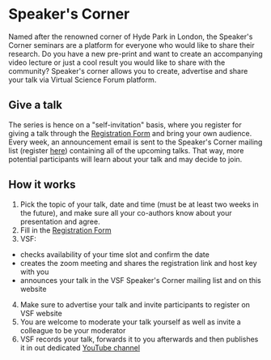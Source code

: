 # Speaker's Corner

Named after the renowned corner of Hyde Park in London, the Speaker's Corner seminars are a platform
for everyone who would like to share their research. Do you have a new pre-print and want to create an accompanying video lecture or just a cool result you would like to share with the community? Speaker's corner allows you to create, advertise and share your talk via Virtual Science Forum platform.

## Give a talk
The series is hence on a "self-invitation" basis, where you register for giving a talk through the [Registration Form](https://github.com/virtualscienceforum/virtualscienceforum/issues/new?template=speakers_corner_application.md) and
bring your own audience. Every week, an announcement email is sent to the Speaker's Corner mailing list (register [here](mailinglist.md)) 
containing all of the upcoming talks. That way, more potential participants will learn about your talk and may decide to join.

## How it works

1. Pick the topic of your talk, date and time (must be at least two weeks in the future), and make sure all your co-authors know about your presentation and agree.
2. Fill in the [Registration Form](https://github.com/virtualscienceforum/virtualscienceforum/issues/new?template=speakers_corner_application.md)
3. VSF:

  - checks availability of your time slot and confirm the date
  - creates the zoom meeting and shares the registration link and host key with you
  - announces your talk in the VSF Speaker's Corner mailing list and on this website

4. Make sure to advertise your talk and invite participants to register on VSF website
5. You are welcome to moderate your talk yourself as well as invite a colleague to be your moderator
6. VSF records your talk, forwards it to you afterwards and then publishes it in out dedicated [YouTube channel](https://www.youtube.com/channel/UCvQEx4iW7u_x3jX742kUZLw)
